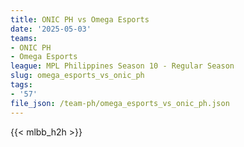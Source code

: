 ```yaml
---
title: ONIC PH vs Omega Esports
date: '2025-05-03'
teams:
- ONIC PH
- Omega Esports
league: MPL Philippines Season 10 - Regular Season
slug: omega_esports_vs_onic_ph
tags:
- '57'
file_json: /team-ph/omega_esports_vs_onic_ph.json
---
```


{{< mlbb_h2h >}}
